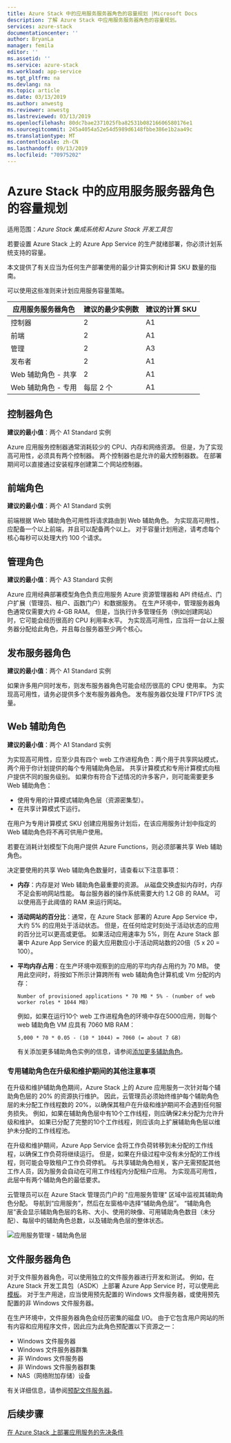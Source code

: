 ```yaml
---
title: Azure Stack 中的应用服务服务器角色的容量规划 |Microsoft Docs
description: 了解 Azure Stack 中应用服务服务器角色的容量规划。
services: azure-stack
documentationcenter: ''
author: BryanLa
manager: femila
editor: ''
ms.assetid: ''
ms.service: azure-stack
ms.workload: app-service
ms.tgt_pltfrm: na
ms.devlang: na
ms.topic: article
ms.date: 03/13/2019
ms.author: anwestg
ms.reviewer: anwestg
ms.lastreviewed: 03/13/2019
ms.openlocfilehash: 80dc7bae2371025fba82531b08216606580176e1
ms.sourcegitcommit: 245a4054a52e54d5989d6148fbbe386e1b2aa49c
ms.translationtype: MT
ms.contentlocale: zh-CN
ms.lasthandoff: 09/13/2019
ms.locfileid: "70975202"
---
```

# <a name="capacity-planning-for-app-service-server-roles-in-azure-stack"></a>Azure Stack 中的应用服务服务器角色的容量规划

适用范围：*Azure Stack 集成系统和 Azure Stack 开发工具包*

若要设置 Azure Stack 上的 Azure App Service 的生产就绪部署，你必须计划系统支持的容量。  

本文提供了有关应当为任何生产部署使用的最少计算实例和计算 SKU 数量的指南。

可以使用这些准则来计划应用服务容量策略。

| 应用服务服务器角色 | 建议的最少实例数 | 建议的计算 SKU|
| --- | --- | --- |
| 控制器 | 2 | A1 |
| 前端 | 2 | A1 |
| 管理 | 2 | A3 |
| 发布者 | 2 | A1 |
| Web 辅助角色 - 共享 | 2 | A1 |
| Web 辅助角色 - 专用 | 每层 2 个 | A1 |

## <a name="controller-role"></a>控制器角色

**建议的最小值**：两个 A1 Standard 实例

Azure 应用服务控制器通常消耗较少的 CPU、内存和网络资源。 但是，为了实现高可用性，必须具有两个控制器。 两个控制器也是允许的最大控制器数。 在部署期间可以直接通过安装程序创建第二个网站控制器。

## <a name="front-end-role"></a>前端角色

**建议的最小值**：两个 A1 Standard 实例

前端根据 Web 辅助角色可用性将请求路由到 Web 辅助角色。 为实现高可用性，应配备一个以上前端，并且可以配备两个以上。 对于容量计划用途，请考虑每个核心每秒可以处理大约 100 个请求。

## <a name="management-role"></a>管理角色

**建议的最小值**：两个 A3 Standard 实例

Azure 应用经典部署模型角色负责应用服务 Azure 资源管理器和 API 终结点、门户扩展（管理员、租户、函数门户）和数据服务。 在生产环境中，管理服务器角色通常仅需要大约 4-GB RAM。 但是，当执行许多管理任务（例如创建网站）时，它可能会经历很高的 CPU 利用率水平。 为实现高可用性，应当将一台以上服务器分配给此角色，并且每台服务器至少两个核心。

## <a name="publisher-role"></a>发布服务器角色

**建议的最小值**：两个 A1 Standard 实例

如果许多用户同时发布，则发布服务器角色可能会经历很高的 CPU 使用率。 为实现高可用性，请务必提供多个发布服务器角色。 发布服务器仅处理 FTP/FTPS 流量。

## <a name="web-worker-role"></a>Web 辅助角色

**建议的最小值**：两个 A1 Standard 实例

为实现高可用性，应至少具有四个 web 工作进程角色：两个用于共享网站模式，两个用于你计划提供的每个专用辅助角色层。 共享计算模式和专用计算模式向租户提供不同的服务级别。 如果你有符合下述情况的许多客户，则可能需要更多 Web 辅助角色：

- 使用专用的计算模式辅助角色层（资源密集型）。
- 在共享计算模式下运行。

在用户为专用计算模式 SKU 创建应用服务计划后，在该应用服务计划中指定的 Web 辅助角色将不再可供用户使用。

若要在消耗计划模型下向用户提供 Azure Functions，则必须部署共享 Web 辅助角色。

决定要使用的共享 Web 辅助角色数量时，请查看以下注意事项：

- **内存**：内存是对 Web 辅助角色最重要的资源。 从磁盘交换虚拟内存时，内存不足会影响网站性能。 每台服务器的操作系统需要大约 1.2 GB 的 RAM。 可以使用高于此阈值的 RAM 来运行网站。
- **活动网站的百分比**：通常，在 Azure Stack 部署的 Azure App Service 中，大约 5% 的应用处于活动状态。 但是，在任何给定时刻处于活动状态的应用的百分比可以更高或更低。 如果活动应用速率为 5%，则在 Azure Stack 部署中 Azure App Service 的最大应用数应小于活动网站数的20倍（5 x 20 = 100）。
- **平均内存占用**：在生产环境中观察到的应用的平均内存占用约为 70 MB。 使用此空间时，将按如下所示计算跨所有 web 辅助角色计算机或 Vm 分配的内存：

   `Number of provisioned applications * 70 MB * 5% - (number of web worker roles * 1044 MB)`

   例如，如果在运行10个 web 工作进程角色的环境中存在5000应用，则每个 web 辅助角色 VM 应具有 7060 MB RAM：

   `5,000 * 70 * 0.05 - (10 * 1044) = 7060 (= about 7 GB)`

   有关添加更多辅助角色实例的信息，请参阅[添加更多辅助角色](azure-stack-app-service-add-worker-roles.md)。

### <a name="additional-considerations-for-dedicated-workers-during-upgrade-and-maintenance"></a>专用辅助角色在升级和维护期间的其他注意事项

在升级和维护辅助角色期间，Azure Stack 上的 Azure 应用服务一次针对每个辅助角色层的 20% 的资源执行维护。  因此，云管理员必须始终维护每个辅助角色层的未分配工作线程数的 20%，以确保其租户在升级和维护期间不会遇到任何服务损失。  例如，如果在辅助角色层中有10个工作线程，则应确保2未分配为允许升级和维护。 如果已分配了完整的10个工作线程，则应该向上扩展辅助角色层以维护未分配的工作线程池。 

在升级和维护期间，Azure App Service 会将工作负荷转移到未分配的工作线程，以确保工作负荷将继续运行。 但是，如果在升级过程中没有未分配的工作线程，则可能会导致租户工作负荷停机。 与共享辅助角色相关，客户无需预配其他工作人员，因为服务会自动在可用工作线程内分配租户应用。 为实现高可用性，此层中有两个辅助角色的最低要求。

云管理员可以在 Azure Stack 管理员门户的 "应用服务管理" 区域中监视其辅助角色分配。 导航到“应用服务”，然后在左窗格中选择“辅助角色层”。 “辅助角色层”表会显示辅助角色层的名称、大小、使用的映像、可用辅助角色数目（未分配）、每层中的辅助角色总数，以及辅助角色层的整体状态。

![应用服务管理 - 辅助角色层][1]

## <a name="file-server-role"></a>文件服务器角色

对于文件服务器角色，可以使用独立的文件服务器进行开发和测试。 例如，在 Azure Stack 开发工具包（ASDK）上部署 Azure App Service 时，可以使用此[模板](https://aka.ms/appsvconmasdkfstemplate)。  对于生产用途，应当使用预先配置的 Windows 文件服务器，或使用预先配置的非 Windows 文件服务器。

在生产环境中，文件服务器角色会经历密集的磁盘 I/O。 由于它包含用户网站的所有内容和应用程序文件，因此应为此角色预配置以下资源之一：

- Windows 文件服务器
- Windows 文件服务器群集
- 非 Windows 文件服务器
- 非 Windows 文件服务器群集
- NAS（网络附加存储）设备

有关详细信息，请参阅[预配文件服务器](azure-stack-app-service-before-you-get-started.md#prepare-the-file-server)。

## <a name="next-steps"></a>后续步骤

[在 Azure Stack 上部署应用服务的先决条件](azure-stack-app-service-before-you-get-started.md)

<!--Image references-->
[1]: ./media/azure-stack-app-service-capacity-planning/worker-tier-allocation.png